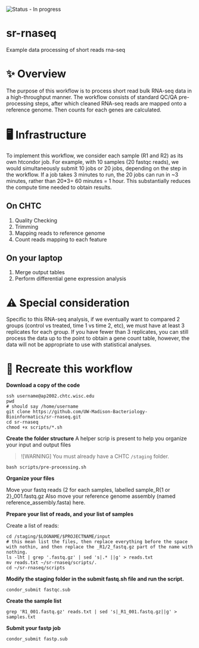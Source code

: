 ![Status - In progress](https://img.shields.io/badge/Status-InProgress-2ea44f)

# sr-rnaseq
Example data processing of short reads rna-seq

# ✨ Overview

The purpose of this workflow is to process short read bulk RNA-seq data in a high-throughput manner. The workflow consists of standard QC/QA pre-processing steps, after which cleaned RNA-seq reads are mapped onto a reference genome. Then counts for each genes are calculated.

# 🖥️  Infrastructure

To implement this workflow, we consider each sample (R1 and R2) as its own htcondor job. For example, with 10 samples (20 fastqc reads), we would simultaneously submit 10 jobs or 20 jobs, depending on the step in the workflow.
If a job takes 3 minutes to run, the 20 jobs can run in ~3 minutes, rather than 20*3= 60 minutes = 1 hour. 
This substantially reduces the compute time needed to obtain results.

## On CHTC
1. Quality Checking
2. Trimming
3. Mapping reads to reference genome
4. Count reads mapping to each feature

## On your laptop
1. Merge output tables
2. Perform differential gene expression analysis

# ⚠️ Special consideration

Specific to this RNA-seq analysis, if we eventually want to compared 2 groups (control vs treated, time 1 vs time 2, etc), we must have at least 3 replicates for each group.
If you have fewer than 3 replicates, you can still process the data up to the point to obtain a gene count table, however, the data will not be appropriate to use with statistical analyses.

# 🔁 Recreate this workflow

**Download a copy of the code**

```
ssh username@ap2002.chtc.wisc.edu
pwd
# should say /home/username
git clone https://github.com/UW-Madison-Bacteriology-Bioinformatics/sr-rnaseq.git
cd sr-rnaseq
chmod +x scripts/*.sh
```

**Create the folder structure**
A helper scrip is present to help you organize your input and output files

>![WARNING]
> You must already have a CHTC `/staging` folder.

```
bash scripts/pre-processing.sh
```

**Organize your files**

Move your fastq reads (2 for each samples, labelled sample_R{1 or 2}_001.fastq.gz
Also move your reference genome assembly (named reference_assembly.fasta) here.

**Prepare your list of reads, and your list of samples**

Create a list of reads:

```
cd /staging/$LOGNAME/$PROJECTNAME/input
# this mean list the files, then replace everything before the space with nothin, and then replace the _R1/2_fastq.gz part of the name with nothing.
ls -lht | grep '.fastq.gz' | sed 's|.* ||g' > reads.txt
mv reads.txt ~/sr-rnaseq/scripts/.
cd ~/sr-rnaseq/scripts
```

**Modify the staging folder in the submit fastq.sh file and run the script.**

```
condor_submit fastqc.sub
```

**Create the sample list**

```
grep 'R1_001.fastq.gz' reads.txt | sed 's|_R1_001.fastq.gz||g' > samples.txt
```

**Submit your fastp job**
```
condor_submit fastp.sub
```